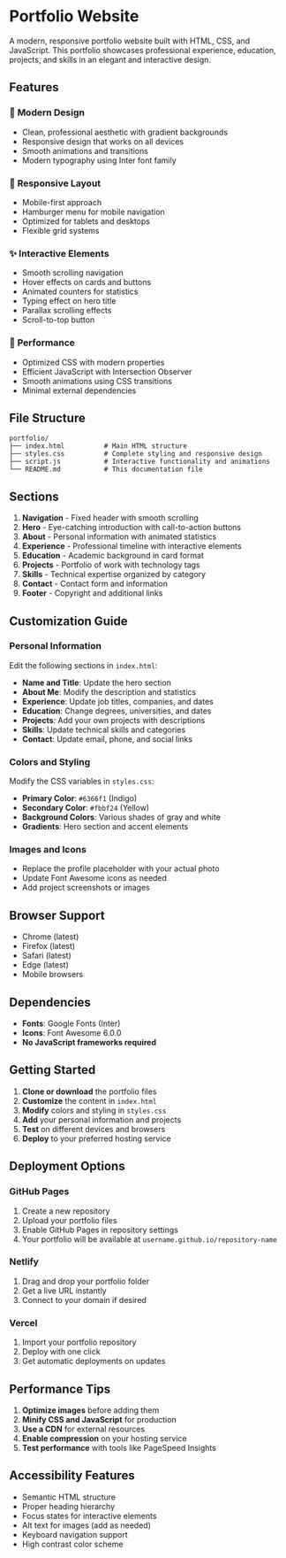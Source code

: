 # Portfolio Website

A modern, responsive portfolio website built with HTML, CSS, and JavaScript. This portfolio showcases professional experience, education, projects, and skills in an elegant and interactive design.

## Features

### 🎨 **Modern Design**
- Clean, professional aesthetic with gradient backgrounds
- Responsive design that works on all devices
- Smooth animations and transitions
- Modern typography using Inter font family

### 📱 **Responsive Layout**
- Mobile-first approach
- Hamburger menu for mobile navigation
- Optimized for tablets and desktops
- Flexible grid systems

### ✨ **Interactive Elements**
- Smooth scrolling navigation
- Hover effects on cards and buttons
- Animated counters for statistics
- Typing effect on hero title
- Parallax scrolling effects
- Scroll-to-top button

### 🚀 **Performance**
- Optimized CSS with modern properties
- Efficient JavaScript with Intersection Observer
- Smooth animations using CSS transitions
- Minimal external dependencies

## File Structure

```
portfolio/
├── index.html          # Main HTML structure
├── styles.css          # Complete styling and responsive design
├── script.js           # Interactive functionality and animations
└── README.md           # This documentation file
```

## Sections

1. **Navigation** - Fixed header with smooth scrolling
2. **Hero** - Eye-catching introduction with call-to-action buttons
3. **About** - Personal information with animated statistics
4. **Experience** - Professional timeline with interactive elements
5. **Education** - Academic background in card format
6. **Projects** - Portfolio of work with technology tags
7. **Skills** - Technical expertise organized by category
8. **Contact** - Contact form and information
9. **Footer** - Copyright and additional links

## Customization Guide

### Personal Information
Edit the following sections in `index.html`:

- **Name and Title**: Update the hero section
- **About Me**: Modify the description and statistics
- **Experience**: Update job titles, companies, and dates
- **Education**: Change degrees, universities, and dates
- **Projects**: Add your own projects with descriptions
- **Skills**: Update technical skills and categories
- **Contact**: Update email, phone, and social links

### Colors and Styling
Modify the CSS variables in `styles.css`:

- **Primary Color**: `#6366f1` (Indigo)
- **Secondary Color**: `#fbbf24` (Yellow)
- **Background Colors**: Various shades of gray and white
- **Gradients**: Hero section and accent elements

### Images and Icons
- Replace the profile placeholder with your actual photo
- Update Font Awesome icons as needed
- Add project screenshots or images

## Browser Support

- Chrome (latest)
- Firefox (latest)
- Safari (latest)
- Edge (latest)
- Mobile browsers

## Dependencies

- **Fonts**: Google Fonts (Inter)
- **Icons**: Font Awesome 6.0.0
- **No JavaScript frameworks required**

## Getting Started

1. **Clone or download** the portfolio files
2. **Customize** the content in `index.html`
3. **Modify** colors and styling in `styles.css`
4. **Add** your personal information and projects
5. **Test** on different devices and browsers
6. **Deploy** to your preferred hosting service

## Deployment Options

### GitHub Pages
1. Create a new repository
2. Upload your portfolio files
3. Enable GitHub Pages in repository settings
4. Your portfolio will be available at `username.github.io/repository-name`

### Netlify
1. Drag and drop your portfolio folder
2. Get a live URL instantly
3. Connect to your domain if desired

### Vercel
1. Import your portfolio repository
2. Deploy with one click
3. Get automatic deployments on updates


## Performance Tips

1. **Optimize images** before adding them
2. **Minify CSS and JavaScript** for production
3. **Use a CDN** for external resources
4. **Enable compression** on your hosting service
5. **Test performance** with tools like PageSpeed Insights

## Accessibility Features

- Semantic HTML structure
- Proper heading hierarchy
- Focus states for interactive elements
- Alt text for images (add as needed)
- Keyboard navigation support
- High contrast color scheme
